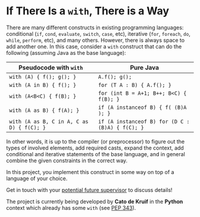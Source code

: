 # If There Is a `with`, There is a Way

There are many different constructs in existing programming languages: conditional (`if`, `cond`, `evaluate`, `switch`, `case`, etc), iterative (`for`, `foreach`, `do`, `while`, `perform`, etc), and many others. However, there is always space to add another one. In this case, consider a `with` construct that can do the following (assuming Java as the base language):

| Pseudocode with `with`   | Pure Java |
|--------------------------|-----------|
| `with (A) { f(); g(); }` | `A.f(); g();` |
| `with (A in B) { f(); }` | `for (T A : B) { A.f(); }` |
| `with (A<B<C) { f(B); }` | `for (int B = A+1; B++; B<C) { f(B); }` |
| `with (A as B) { f(A); }` | `if (A instanceof B) { f( (B)A ); }` |
| `with (A as B, C in A, C as D) { f(C); }` | `if (A instanceof B) for (D C : (B)A) { f(C); }` |

In other words, it is up to the compiler (or preprocessor) to figure out the types of involved elements, add required casts, expand the context, add conditional and iterative statements of the base language, and in general combine the given constraints in the correct way.

In this project, you implement this construct in some way on top of a language of your choice.

Get in touch with your [potential future supervisor](mailto:v.zaytsev@utwente.nl) to discuss details!

The project is currently being developed by **Cato de Kruif** in the **Python** context which already has some `with` (see [PEP 343](https://peps.python.org/pep-0343/)).

